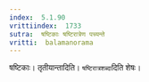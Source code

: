 ```yaml
---
index:  5.1.90
vrittiindex:  1733
sutra:  षष्टिकाः षष्टिरात्रेण पच्यन्ते
vritti:  balamanorama 
---
```


षष्टिकाः। तृतीयान्तादिति। `षष्टिरात्रशब्दा`दिति शेषः। 

